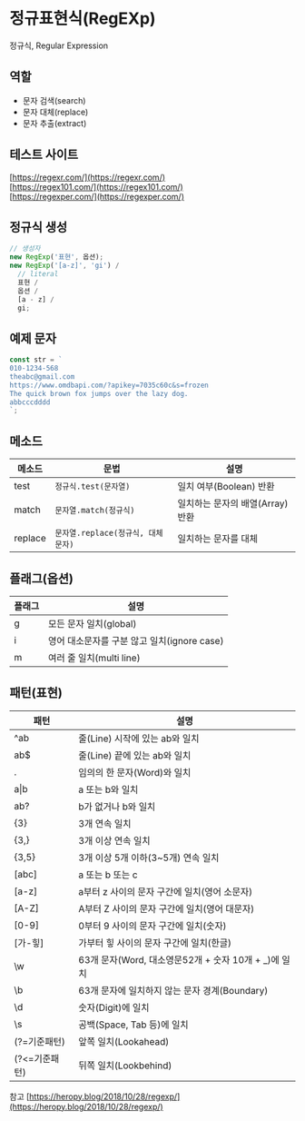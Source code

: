 # 정규표현식(RegEXp)

정규식, Regular Expression

## 역할

- 문자 검색(search)
- 문자 대체(replace)
- 문자 추출(extract)

## 테스트 사이트

[https://regexr.com/](https://regexr.com/)</br>
[https://regex101.com/](https://regex101.com/)</br>
[https://regexper.com/](https://regexper.com/)

## 정규식 생성

```js
// 생성자
new RegExp('표현', 옵션);
new RegExp('[a-z]', 'gi') /
  // literal
  표현 /
  옵션 /
  [a - z] /
  gi;
```

## 예제 문자

```js
const str = `
010-1234-568
theabc@gmail.com
https://www.omdbapi.com/?apikey=7035c60c&s=frozen
The quick brown fox jumps over the lazy dog.
abbcccdddd
`;
```

## 메소드

| 메소드  | 문법                               | 설명                             |
| ------- | ---------------------------------- | -------------------------------- |
| test    | `정규식.test(문자열)`              | 일치 여부(Boolean) 반환          |
| match   | `문자열.match(정규식)`             | 일치하는 문자의 배열(Array) 반환 |
| replace | `문자열.replace(정규식, 대체문자)` | 일치하는 문자를 대체             |

## 플래그(옵션)

| 플래그 | 설명                                        |
| ------ | ------------------------------------------- |
| g      | 모든 문자 일치(global)                      |
| i      | 영어 대소문자를 구분 않고 일치(ignore case) |
| m      | 여러 줄 일치(multi line)                    |

## 패턴(표현)

| 패턴          | 설명                                                  |
| ------------- | ----------------------------------------------------- |
| ^ab           | 줄(Line) 시작에 있는 ab와 일치                        |
| ab$           | 줄(Line) 끝에 있는 ab와 일치                          |
| .             | 임의의 한 문자(Word)와 일치                           |
| a&verbar;b    | a 또는 b와 일치                                       |
| ab?           | b가 없거나 b와 일치                                   |
| {3}           | 3개 연속 일치                                         |
| {3,}          | 3개 이상 연속 일치                                    |
| {3,5}         | 3개 이상 5개 이하(3~5개) 연속 일치                    |
| [abc]         | a 또는 b 또는 c                                       |
| [a-z]         | a부터 z 사이의 문자 구간에 일치(영어 소문자)          |
| [A-Z]         | A부터 Z 사이의 문자 구간에 일치(영어 대문자)          |
| [0-9]         | 0부터 9 사이의 문자 구간에 일치(숫자)                 |
| [가-힣]       | 가부터 힣 사이의 문자 구간에 일치(한글)               |
| \w            | 63개 문자(Word, 대소영문52개 + 숫자 10개 + \_)에 일치 |
| \b            | 63개 문자에 일치하지 않는 문자 경계(Boundary)         |
| \d            | 숫자(Digit)에 일치                                    |
| \s            | 공백(Space, Tab 등)에 일치                            |
| (?=기준패턴)  | 앞쪽 일치(Lookahead)                                  |
| (?<=기준패턴) | 뒤쪽 일치(Lookbehind)                                 |

참고
[https://heropy.blog/2018/10/28/regexp/](https://heropy.blog/2018/10/28/regexp/)
